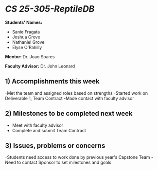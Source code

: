 # *CS 25-305-ReptileDB*

**Students' Names:**
* Sanie Fragata
* Joshua Grove
* Nathaniel Grove
* Elyse O'Rahilly 

**Mentor:**
Dr. Joao Soares

**Faculty Advisor:**
Dr. John Leonard

## 1) Accomplishments this week ##
   -Met the team and assigned roles based on strengths
   -Started work on Deliverable 1, Team Contract
   -Made contact with faculty advisor

## 2) Milestones to be completed next week ##
   - Meet with faculty advisor
   - Complete and submit Team Contract

## 3) Issues, problems or concerns ##
   -Students need access to work done by previous year's Capstone Team
   -Need to contact Sponsor to set milestones and goals
   


